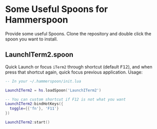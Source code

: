 # Some Useful Spoons for Hammerspoon

Provide some useful Spoons. Clone the repository and double click the spoon you want to install.

## LaunchITerm2.spoon

Quick Launch or focus `iTerm2` through shortcut (default <kbd>F12</kbd>), and when press that shortcut again, quick focus previous application. Usage:
```lua
-- In your ~/.hammerspoon/init.lua

LaunchITerm2 = hs.loadSpoon('LaunchITerm2')

-- You can custom shortcut if F12 is not what you want
LaunchITerm2:bindHotKeys({
  toggle={{'fn'}, 'F11'}
})

LaunchITerm2:start()
```

